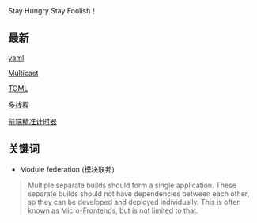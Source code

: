 Stay Hungry Stay Foolish！

## 最新
[yaml](/files/others/yaml)

[Multicast](/files/others/Multicast)

[TOML](https://toml.io/cn/)


[多线程](/files/others/多线程)

[前端精准计时器](/files/others/前端精准计时器)


## 关键词

* Module federation (模块联邦)
> Multiple separate builds should form a single application. These separate builds should not have dependencies between each other, so they can be developed and deployed individually. This is often known as Micro-Frontends, but is not limited to that.
